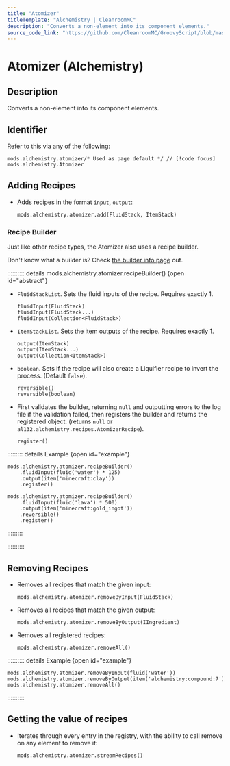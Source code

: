 ```yaml
---
title: "Atomizer"
titleTemplate: "Alchemistry | CleanroomMC"
description: "Converts a non-element into its component elements."
source_code_link: "https://github.com/CleanroomMC/GroovyScript/blob/master/src/main/java/com/cleanroommc/groovyscript/compat/mods/alchemistry/Atomizer.java"
---
```


# Atomizer (Alchemistry)

## Description

Converts a non-element into its component elements.

## Identifier

Refer to this via any of the following:

```groovy:no-line-numbers {1}
mods.alchemistry.atomizer/* Used as page default */ // [!code focus]
mods.alchemistry.Atomizer
```


## Adding Recipes

- Adds recipes in the format `input`, `output`:

    ```groovy:no-line-numbers
    mods.alchemistry.atomizer.add(FluidStack, ItemStack)
    ```


### Recipe Builder

Just like other recipe types, the Atomizer also uses a recipe builder.

Don't know what a builder is? Check [the builder info page](../../groovy/builder.md) out.

:::::::::: details mods.alchemistry.atomizer.recipeBuilder() {open id="abstract"}
- `FluidStackList`. Sets the fluid inputs of the recipe. Requires exactly 1.

    ```groovy:no-line-numbers
    fluidInput(FluidStack)
    fluidInput(FluidStack...)
    fluidInput(Collection<FluidStack>)
    ```

- `ItemStackList`. Sets the item outputs of the recipe. Requires exactly 1.

    ```groovy:no-line-numbers
    output(ItemStack)
    output(ItemStack...)
    output(Collection<ItemStack>)
    ```

- `boolean`. Sets if the recipe will also create a Liquifier recipe to invert the process. (Default `false`).

    ```groovy:no-line-numbers
    reversible()
    reversible(boolean)
    ```

- First validates the builder, returning `null` and outputting errors to the log file if the validation failed, then registers the builder and returns the registered object. (returns `null` or `al132.alchemistry.recipes.AtomizerRecipe`).

    ```groovy:no-line-numbers
    register()
    ```

::::::::: details Example {open id="example"}
```groovy:no-line-numbers
mods.alchemistry.atomizer.recipeBuilder()
    .fluidInput(fluid('water') * 125)
    .output(item('minecraft:clay'))
    .register()

mods.alchemistry.atomizer.recipeBuilder()
    .fluidInput(fluid('lava') * 500)
    .output(item('minecraft:gold_ingot'))
    .reversible()
    .register()
```

:::::::::

::::::::::

## Removing Recipes

- Removes all recipes that match the given input:

    ```groovy:no-line-numbers
    mods.alchemistry.atomizer.removeByInput(FluidStack)
    ```

- Removes all recipes that match the given output:

    ```groovy:no-line-numbers
    mods.alchemistry.atomizer.removeByOutput(IIngredient)
    ```

- Removes all registered recipes:

    ```groovy:no-line-numbers
    mods.alchemistry.atomizer.removeAll()
    ```

:::::::::: details Example {open id="example"}
```groovy:no-line-numbers
mods.alchemistry.atomizer.removeByInput(fluid('water'))
mods.alchemistry.atomizer.removeByOutput(item('alchemistry:compound:7'))
mods.alchemistry.atomizer.removeAll()
```

::::::::::

## Getting the value of recipes

- Iterates through every entry in the registry, with the ability to call remove on any element to remove it:

    ```groovy:no-line-numbers
    mods.alchemistry.atomizer.streamRecipes()
    ```
